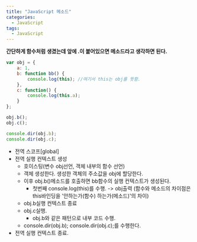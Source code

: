 ```yaml
---
title: "JavaScript 메소드"
categories:
  - JavaScript
tags:
  - JavaScript
---
```


__간단하게 함수처럼 생겼는데 앞에 .이 붙어있으면 메소드라고 생각하면 된다.__

```js
var obj = {
    a: 1,
    b: function bb() {
        console.log(this); //여기서 this는 obj를 뜻함.
    },
    c: function() {
        console.log(this.a);
    } 
};

obj.b();
obj.c();

console.dir(obj.b);
console.dir(obj.c);
```

- 전역 스코프[global]
- 전역 실행 컨텍스트 생성
  - 호이스팅(변수 obj선언, 객체 내부의 함수 선언)
  - 객체 생성한다. 생성한 객체의 주소값을 obj에 할당한다.
  - 이후 obj.b()메소드를 호출하면 bb함수의 실행 컨텍스트가 생성된다.
    - 첫번째 console.log(this)를 수행. -> obj출력 (함수와 메소드의 차이점은 this바인딩을 '안하는가(함수) 하는가(메소드)'의 차이)
  - obj.b실행 컨텍스트 종료
  - obj.c실행.
    - obj.b와 같은 패턴으로 내부 코드 수행.
  - console.dir(obj.b); console.dir(obj.c);를 수행한다.
- 전역 실행 컨텍스트 종료.